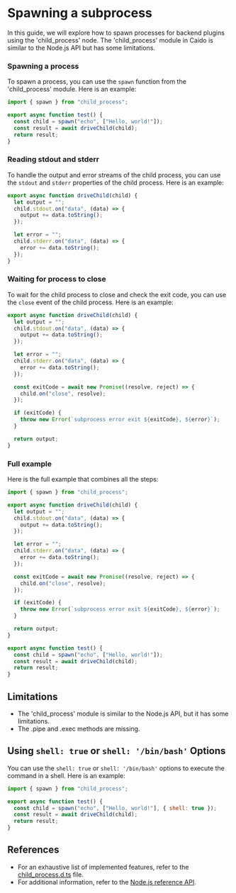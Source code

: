 # Spawning a subprocess

In this guide, we will explore how to spawn processes for backend plugins using the 'child_process' node. The 'child_process' module in Caido is similar to the Node.js API but has some limitations.

### Spawning a process

To spawn a process, you can use the `spawn` function from the 'child_process' module. Here is an example:

```js
import { spawn } from "child_process";

export async function test() {
  const child = spawn("echo", ["Hello, world!"]);
  const result = await driveChild(child);
  return result;
}
```

### Reading stdout and stderr

To handle the output and error streams of the child process, you can use the `stdout` and `stderr` properties of the child process. Here is an example:

```js
export async function driveChild(child) {
  let output = "";
  child.stdout.on("data", (data) => {
    output += data.toString();
  });

  let error = "";
  child.stderr.on("data", (data) => {
    error += data.toString();
  });
}
```

### Waiting for process to close

To wait for the child process to close and check the exit code, you can use the `close` event of the child process. Here is an example:

```js
export async function driveChild(child) {
  let output = "";
  child.stdout.on("data", (data) => {
    output += data.toString();
  });

  let error = "";
  child.stderr.on("data", (data) => {
    error += data.toString();
  });

  const exitCode = await new Promise((resolve, reject) => {
    child.on("close", resolve);
  });

  if (exitCode) {
    throw new Error(`subprocess error exit ${exitCode}, ${error}`);
  }

  return output;
}
```

### Full example

Here is the full example that combines all the steps:

```js
import { spawn } from "child_process";

export async function driveChild(child) {
  let output = "";
  child.stdout.on("data", (data) => {
    output += data.toString();
  });

  let error = "";
  child.stderr.on("data", (data) => {
    error += data.toString();
  });

  const exitCode = await new Promise((resolve, reject) => {
    child.on("close", resolve);
  });

  if (exitCode) {
    throw new Error(`subprocess error exit ${exitCode}, ${error}`);
  }

  return output;
}

export async function test() {
  const child = spawn("echo", ["Hello, world!"]);
  const result = await driveChild(child);
  return result;
}
```

## Limitations

- The 'child_process' module is similar to the Node.js API, but it has some limitations.
- The .pipe and .exec methods are missing.

## Using `shell: true` or `shell: '/bin/bash'` Options

You can use the `shell: true` or `shell: '/bin/bash'` options to execute the command in a shell. Here is an example:

```js
import { spawn } from "child_process";

export async function test() {
  const child = spawn("echo", ["Hello, world!"], { shell: true });
  const result = await driveChild(child);
  return result;
}
```

## References

- For an exhaustive list of implemented features, refer to the [child_process.d.ts](https://github.com/caido/dependency-llrt/blob/main/types/child_process.d.ts) file.
- For additional information, refer to the [Node.js reference API](https://nodejs.org/api/child_process.html).
